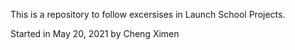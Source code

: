 This is a repository to follow excersises in Launch School Projects.

Started in May 20, 2021 by Cheng Ximen
